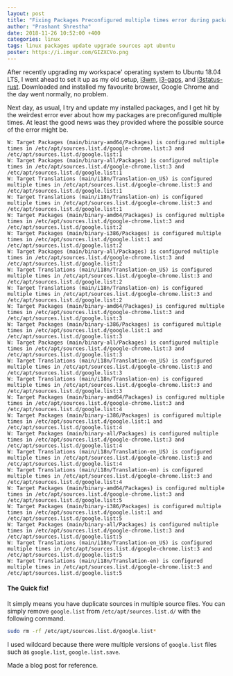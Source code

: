```yaml
---
layout: post
title: "Fixing Packages Preconfigured multiple times error during package updates in Ubuntu."
author: "Prashant Shrestha"
date: 2018-11-26 10:52:00 +400
categories: linux
tags: linux packages update upgrade sources apt ubuntu
poster: https://i.imgur.com/GIZXCVo.png
---
```


After recently upgrading my workspace' operating system to Ubuntu 18.04 LTS, I went ahead to set it up as my old setup, [i3wm](https://i3wm.org/), [i3-gaps](https://github.com/Airblader/i3/wiki/Compiling-&-Installing), and [i3status-rust](https://github.com/greshake/i3status-rust). Downloaded and installed my favourite browser, Google Chrome and the day went normally, no problem.

Next day, as usual, I try and update my installed packages, and I get hit by the weirdest error ever about how my packages are preconfigured multiple times. At least the good news was they provided where the possible source of the error might be.
<!--excerpt-->

```
W: Target Packages (main/binary-amd64/Packages) is configured multiple times in /etc/apt/sources.list.d/google-chrome.list:3 and /etc/apt/sources.list.d/google.list:1
W: Target Packages (main/binary-all/Packages) is configured multiple times in /etc/apt/sources.list.d/google-chrome.list:3 and /etc/apt/sources.list.d/google.list:1
W: Target Translations (main/i18n/Translation-en_US) is configured multiple times in /etc/apt/sources.list.d/google-chrome.list:3 and /etc/apt/sources.list.d/google.list:1
W: Target Translations (main/i18n/Translation-en) is configured multiple times in /etc/apt/sources.list.d/google-chrome.list:3 and /etc/apt/sources.list.d/google.list:1
W: Target Packages (main/binary-amd64/Packages) is configured multiple times in /etc/apt/sources.list.d/google-chrome.list:3 and /etc/apt/sources.list.d/google.list:2
W: Target Packages (main/binary-i386/Packages) is configured multiple times in /etc/apt/sources.list.d/google.list:1 and /etc/apt/sources.list.d/google.list:2
W: Target Packages (main/binary-all/Packages) is configured multiple times in /etc/apt/sources.list.d/google-chrome.list:3 and /etc/apt/sources.list.d/google.list:2
W: Target Translations (main/i18n/Translation-en_US) is configured multiple times in /etc/apt/sources.list.d/google-chrome.list:3 and /etc/apt/sources.list.d/google.list:2
W: Target Translations (main/i18n/Translation-en) is configured multiple times in /etc/apt/sources.list.d/google-chrome.list:3 and /etc/apt/sources.list.d/google.list:2
W: Target Packages (main/binary-amd64/Packages) is configured multiple times in /etc/apt/sources.list.d/google-chrome.list:3 and /etc/apt/sources.list.d/google.list:3
W: Target Packages (main/binary-i386/Packages) is configured multiple times in /etc/apt/sources.list.d/google.list:1 and /etc/apt/sources.list.d/google.list:3
W: Target Packages (main/binary-all/Packages) is configured multiple times in /etc/apt/sources.list.d/google-chrome.list:3 and /etc/apt/sources.list.d/google.list:3
W: Target Translations (main/i18n/Translation-en_US) is configured multiple times in /etc/apt/sources.list.d/google-chrome.list:3 and /etc/apt/sources.list.d/google.list:3
W: Target Translations (main/i18n/Translation-en) is configured multiple times in /etc/apt/sources.list.d/google-chrome.list:3 and /etc/apt/sources.list.d/google.list:3
W: Target Packages (main/binary-amd64/Packages) is configured multiple times in /etc/apt/sources.list.d/google-chrome.list:3 and /etc/apt/sources.list.d/google.list:4
W: Target Packages (main/binary-i386/Packages) is configured multiple times in /etc/apt/sources.list.d/google.list:1 and /etc/apt/sources.list.d/google.list:4
W: Target Packages (main/binary-all/Packages) is configured multiple times in /etc/apt/sources.list.d/google-chrome.list:3 and /etc/apt/sources.list.d/google.list:4
W: Target Translations (main/i18n/Translation-en_US) is configured multiple times in /etc/apt/sources.list.d/google-chrome.list:3 and /etc/apt/sources.list.d/google.list:4
W: Target Translations (main/i18n/Translation-en) is configured multiple times in /etc/apt/sources.list.d/google-chrome.list:3 and /etc/apt/sources.list.d/google.list:4
W: Target Packages (main/binary-amd64/Packages) is configured multiple times in /etc/apt/sources.list.d/google-chrome.list:3 and /etc/apt/sources.list.d/google.list:5
W: Target Packages (main/binary-i386/Packages) is configured multiple times in /etc/apt/sources.list.d/google.list:1 and /etc/apt/sources.list.d/google.list:5
W: Target Packages (main/binary-all/Packages) is configured multiple times in /etc/apt/sources.list.d/google-chrome.list:3 and /etc/apt/sources.list.d/google.list:5
W: Target Translations (main/i18n/Translation-en_US) is configured multiple times in /etc/apt/sources.list.d/google-chrome.list:3 and /etc/apt/sources.list.d/google.list:5
W: Target Translations (main/i18n/Translation-en) is configured multiple times in /etc/apt/sources.list.d/google-chrome.list:3 and /etc/apt/sources.list.d/google.list:5
```

#### The Quick fix!

It simply means you have duplicate sources in multiple source files. You can simply remove `google.list` from `/etc/apt/sources.list.d/` with the following command.

```bash
sudo rm -rf /etc/apt/sources.list.d/google.list*
```

I used wildcard because there were multiple versions of `google.list` files such as `google.list`, `google.list.save`.

Made a blog post for reference.
